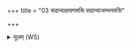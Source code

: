 +++
title = "03 सदान्वाक्षयणमसि सदान्वाजम्भनमसि"

+++
<details><summary>मूलम् (WS)</summary>

सदान्वाक्षयणमसि सदान्वाजम्भनमसि स्वाहा | | 3 ।  
सपत्नक्षयणमसि सपत्नजम्भनमसि स्वाहा ॥ ४ ॥
</details>